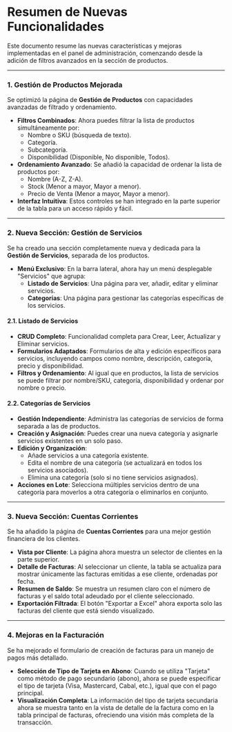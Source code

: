 # Resumen de Nuevas Funcionalidades

Este documento resume las nuevas características y mejoras implementadas en el panel de administración, comenzando desde la adición de filtros avanzados en la sección de productos.

---

### 1. Gestión de Productos Mejorada

Se optimizó la página de **Gestión de Productos** con capacidades avanzadas de filtrado y ordenamiento.

- **Filtros Combinados**: Ahora puedes filtrar la lista de productos simultáneamente por:
  - Nombre o SKU (búsqueda de texto).
  - Categoría.
  - Subcategoría.
  - Disponibilidad (Disponible, No disponible, Todos).
- **Ordenamiento Avanzado**: Se añadió la capacidad de ordenar la lista de productos por:
  - Nombre (A-Z, Z-A).
  - Stock (Menor a mayor, Mayor a menor).
  - Precio de Venta (Menor a mayor, Mayor a menor).
- **Interfaz Intuitiva**: Estos controles se han integrado en la parte superior de la tabla para un acceso rápido y fácil.

---

### 2. Nueva Sección: Gestión de Servicios

Se ha creado una sección completamente nueva y dedicada para la **Gestión de Servicios**, separada de los productos.

- **Menú Exclusivo**: En la barra lateral, ahora hay un menú desplegable "Servicios" que agrupa:
  - **Listado de Servicios**: Una página para ver, añadir, editar y eliminar servicios.
  - **Categorías**: Una página para gestionar las categorías específicas de los servicios.

#### 2.1. Listado de Servicios

- **CRUD Completo**: Funcionalidad completa para Crear, Leer, Actualizar y Eliminar servicios.
- **Formularios Adaptados**: Formularios de alta y edición específicos para servicios, incluyendo campos como nombre, descripción, categoría, precio y disponibilidad.
- **Filtros y Ordenamiento**: Al igual que en productos, la lista de servicios se puede filtrar por nombre/SKU, categoría, disponibilidad y ordenar por nombre o precio.

#### 2.2. Categorías de Servicios

- **Gestión Independiente**: Administra las categorías de servicios de forma separada a las de productos.
- **Creación y Asignación**: Puedes crear una nueva categoría y asignarle servicios existentes en un solo paso.
- **Edición y Organización**:
  - Añade servicios a una categoría existente.
  - Edita el nombre de una categoría (se actualizará en todos los servicios asociados).
  - Elimina una categoría (solo si no tiene servicios asignados).
- **Acciones en Lote**: Selecciona múltiples servicios dentro de una categoría para moverlos a otra categoría o eliminarlos en conjunto.

---

### 3. Nueva Sección: Cuentas Corrientes

Se ha añadido la página de **Cuentas Corrientes** para una mejor gestión financiera de los clientes.

- **Vista por Cliente**: La página ahora muestra un selector de clientes en la parte superior.
- **Detalle de Facturas**: Al seleccionar un cliente, la tabla se actualiza para mostrar únicamente las facturas emitidas a ese cliente, ordenadas por fecha.
- **Resumen de Saldo**: Se muestra un resumen claro con el número de facturas y el saldo total adeudado por el cliente seleccionado.
- **Exportación Filtrada**: El botón "Exportar a Excel" ahora exporta solo las facturas del cliente que está siendo visualizado.

---

### 4. Mejoras en la Facturación

Se ha mejorado el formulario de creación de facturas para un manejo de pagos más detallado.

- **Selección de Tipo de Tarjeta en Abono**: Cuando se utiliza "Tarjeta" como método de pago secundario (abono), ahora se puede especificar el tipo de tarjeta (Visa, Mastercard, Cabal, etc.), igual que con el pago principal.
- **Visualización Completa**: La información del tipo de tarjeta secundaria ahora se muestra tanto en la vista de detalle de la factura como en la tabla principal de facturas, ofreciendo una visión más completa de la transacción.
